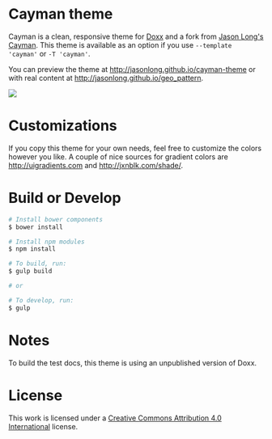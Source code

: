 # Cayman theme

Cayman is a clean, responsive theme for [Doxx](https://github.com/FGRibreau/doxx) and a fork from [Jason Long's Cayman](https://github.com/jasonlong/cayman-theme). This theme is available as an option if you use `--template 'cayman'` or `-T 'cayman'`.

You can preview the theme at http://jasonlong.github.io/cayman-theme or with real content at http://jasonlong.github.io/geo_pattern.

![](http://cl.ly/image/1T3r3d18311V/content)

# Customizations

If you copy this theme for your own needs, feel free to customize the colors however you like. A couple of nice sources for gradient colors are http://uigradients.com and http://jxnblk.com/shade/.

# Build or Develop

```bash
# Install bower components
$ bower install

# Install npm modules
$ npm install

# To build, run:
$ gulp build

# or

# To develop, run:
$ gulp
```

# Notes

To build the test docs, this theme is using an unpublished version of Doxx.

# License

This work is licensed under a [Creative Commons Attribution 4.0 International](http://creativecommons.org/licenses/by/4.0/) license.
